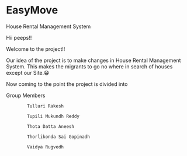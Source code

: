 # EasyMove
House Rental Management System

Hii peeps!!

Welcome to the project!!

Our idea of the project is to make changes in House Rental Management System.
This makes the migrants to go no where in search of houses except our Site.😁

Now coming to the point the project is divided into 

Group Members

            Tulluri Rakesh

            Tupili Mukundh Reddy

            Thota Datta Aneesh

            Thorlikonda Sai Gopinadh

            Vaidya Rugvedh
